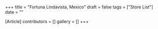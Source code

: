 +++
title = "Fortuna Lindavista, Mexico"
draft = false
tags = ["Store List"]
date = ""

[Article]
contributors = []
gallery = []
+++